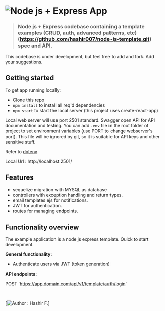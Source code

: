 # ![Node js + Express App](https://nodejs.org/static/logos/nodejsDark.svg)


> ### Node js + Express codebase containing a template examples (CRUD, auth, advanced patterns, etc) (https://github.com/hashir007/node-js-template.git) spec and API.

This codebase is under development, but feel free to add and fork. Add your suggestions.

## Getting started

To get app running locally:

- Clone this repo
- `npm install` to install all req'd dependencies
- `npm start` to start the local server (this project uses create-react-app)

Local web server will use port 2501 standard. Swagger open API for API documentation and testing. 
You can add `.env` file in the root folder of project to set environment variables (use PORT to change webserver's port). This file will be ignored by git, so it is suitable for API keys and other sensitive stuff. 

Refer to [dotenv](https://github.com/motdotla/dotenv) 

Local Url : http://localhost:2501/

## Features

- sequelize migration with MYSQL as database
- controllers with exception handling and return types.
- email templates ejs for notifications.
- JWT for authentication.
- routes for managing endpoints.

## Functionality overview

The example application is a node js express template. Quick to start development.

**General functionality:**

- Authenticate users via JWT (token generation)


**API endpoints:**

 POST 'https://app.domain.com/api/v1/template/auth/login'

<br />

[![Author : Hashir F.](https://avatars.githubusercontent.com/u/7723690?v=4)]